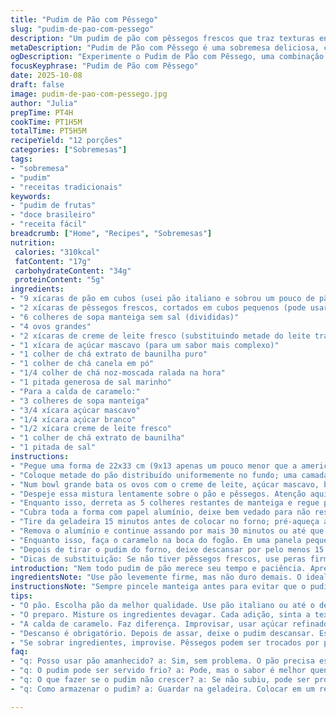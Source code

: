 ```yaml
---
title: "Pudim de Pão com Pêssego"
slug: "pudim-de-pao-com-pessego"
description: "Um pudim de pão com pêssegos frescos que traz texturas entre o cremoso do creme de ovos e o toque frutado levemente doce. Substitui metade do leite pela nata para dar corpo, além de trocar o açúcar granulado por açúcar mascavo que adiciona uma profundidade caramelizada e rica. O toque da noz-moscada e canela traz aquele aroma acolhedor, enquanto a finalização com calda de caramelo caseira transforma o prato em uma memória marcante de sobremesa caseira. Ideal para quem curte receitas tradicionais com uma pitada de modernidade e sabor. Dá para fazer na noite anterior e assar no dia seguinte, facilitando a rotina."
metaDescription: "Pudim de Pão com Pêssego é uma sobremesa deliciosa, cremosa e frutada que surpreende a todos com seu sabor rico"
ogDescription: "Experimente o Pudim de Pão com Pêssego, uma combinação perfeita de textura e sabor que vai te deixar nostálgico"
focusKeyphrase: "Pudim de Pão com Pêssego"
date: 2025-10-08
draft: false
image: pudim-de-pao-com-pessego.jpg
author: "Julia"
prepTime: PT4H
cookTime: PT1H5M
totalTime: PT5H5M
recipeYield: "12 porções"
categories: ["Sobremesas"]
tags:
- "sobremesa"
- "pudim"
- "receitas tradicionais"
keywords:
- "pudim de frutas"
- "doce brasileiro"
- "receita fácil"
breadcrumb: ["Home", "Recipes", "Sobremesas"]
nutrition: 
 calories: "310kcal"
 fatContent: "17g"
 carbohydrateContent: "34g"
 proteinContent: "5g"
ingredients:
- "9 xícaras de pão em cubos (usei pão italiano e sobrou um pouco de pão de forma integral para misturar)"
- "2 xícaras de pêssegos frescos, cortados em cubos pequenos (pode usar congelado, descongele antes e seque levemente)"
- "6 colheres de sopa manteiga sem sal (divididas)"
- "4 ovos grandes"
- "2 xícaras de creme de leite fresco (substituindo metade do leite tradicional)"
- "1 xícara de açúcar mascavo (para um sabor mais complexo)"
- "1 colher de chá extrato de baunilha puro"
- "1 colher de chá canela em pó"
- "1/4 colher de chá noz-moscada ralada na hora"
- "1 pitada generosa de sal marinho"
- "Para a calda de caramelo:"
- "3 colheres de sopa manteiga"
- "3/4 xícara açúcar mascavo"
- "1/4 xícara açúcar branco"
- "1/2 xícara creme de leite fresco"
- "1 colher de chá extrato de baunilha"
- "1 pitada de sal"
instructions:
- "Pegue uma forma de 22x33 cm (9x13 apenas um pouco menor que a americana padrão). Pincele toda com 1 colher de sopa de manteiga, caprichando nos cantos. Isso ajuda o pudim a não grudar e cria uma base amanteigada que vai dourar e dar textura."
- "Coloque metade do pão distribuído uniformemente no fundo; uma camada generosa de pêssegos cortados por cima. Refaça a sequência com o que sobra. Se o pão estiver muito seco, não tem problema, vai absorver o creme depois. Misturar tipos de pão traz textura interessante, já tentei só pão branco simples e ficou sem graça."
- "Num bowl grande bata os ovos com o creme de leite, açúcar mascavo, baunilha, canela, noz-moscada e uma pitada de sal. O creme de leite traz uma cremosidade que prolonga a maciez do pudim. Misture bem para incorporar, mas não é preciso bater vigorosamente, só até ficar homogêneo."
- "Despeje essa mistura lentamente sobre o pão e pêssegos. Atenção aqui: vá derramando devagar para que o pão possa absorver aos poucos e não boiar. A sensação é que o líquido vai entrando, esfregue delicadamente os pedaços de pão pra garantir que todos fiquem embebidos. Se quiser, deixa 5 minutos antes de continuar pra garantir a absorção."
- "Enquanto isso, derreta as 5 colheres restantes de manteiga e regue por cima do pudim uniformemente. Isso cria um olhar dourado e brilho top após o cozimento."
- "Cubra toda a forma com papel alumínio, deixe bem vedado para não ressecar e leve à geladeira por pelo menos 3h30min ou de um dia para o outro. Já tentei assar direto e o sabor fica raso, o descanso cria essa mistura de sabores e textura que não tem erro."
- "Tire da geladeira 15 minutos antes de colocar no forno; pré-aqueça a 180°C (350°F). Asse inicialmente coberto durante 30 minutos. A cobertura impede que se forme crosta excessiva e permite que o interior cozinhe uniformemente."
- "Remova o alumínio e continue assando por mais 30 minutos ou até que ao espetar uma faca no centro ela saia limpa. O cheiro de canela e caramelo vai invadir a cozinha e você vai ver a superfície douradinha e firme, sinal de que está pronto."
- "Enquanto isso, faça o caramelo na boca do fogão. Em uma panela pequena, derreta a manteiga em fogo médio, adicione os dois tipos de açúcar e mexa continuamente pra não queimar. O ponto certo é quando começa a borbulhar e uma espuma marrom densa aparece. Só então retire do fogo e com cuidado acrescente o creme de leite, baunilha e sal. Mexa com um batedor rapidamente até incorporar tudo numa calda brilhante e sedosa. Cuidado porque a mistura vai soltar vapor quente pesado."
- "Depois de tirar o pudim do forno, deixe descansar por pelo menos 15 minutos para que a calda penetre no pão e não fique só em cima. Depois, despeje a calda em cima, reserve um pouco para servir individualmente. Assim o contraste quente/frio e cremoso/crocante fica intenso."
- "Dicas de substituição: Se não tiver pêssegos frescos, use peras firmes ou maçãs, cortadas em cubos e cozidas levemente no vapor para amaciar. No lugar do creme de leite, creme vegetal pode funcionar, embora perca a riqueza. Para adoçar, mel substitui o açúcar mascavo, mas cuidado com a umidade."
introduction: "Nem todo pudim de pão merece seu tempo e paciência. Aprendi que a base está na qualidade dos ingredientes e na paciência do descanso. O creme de leite no lugar do leite comum cria uma textura aveludada que segura o pão sem deixar seco. Pêssegos são opções brilhantes para uma sobremesa leve e perfumada, mas a escolha do açúcar faz toda a diferença – o mascavo traz uma nota caramelada sutil que harmoniza perfeitamente com as especiarias. Fazer a calda de caramelo fresca, ao invés de comprar pronta, eleva tudo e deixa a cozinha com aquele aroma irresistível. Preparar com antecedência garante pedaços uniformes e um resultado que vale cada minuto esperando chegar à mesa."
ingredientsNote: "Use pão levemente firme, mas não duro demais. O ideal é pedaços de pão que não desmancham ao toque, porque a estrutura é importante para o resultado final. Para quem tem intolerância à lactose, o creme pode ser substituído por leite de coco firme, ajustando o sabor. O açúcar mascavo pode ser trocado por melado, que dá um amargor interessante. Sempre rale a noz-moscada na hora para não perder o aroma. Pêssegos frescos são melhores, mas congelados também funcionam – cozinhe um pouco os congelados para soltar o líquido e depois seque. Manteiga, nada de margarina, senão perde o toque final crocante e amanteigado."
instructionsNote: "Sempre pincele manteiga antes para evitar que o pudim grude, isso economiza limpeza depois e melhora a textura das bordas. A adição da manteiga derretida antes do forno ajuda a formar uma camada dourada e crocante no topo. Manter a forma coberta na primeira parte do cozimento permite que o interior cozinhe no vapor, dando textura cremosa sem ressecar. A calda por cima deve ser por último para que o açúcar penetre no pudim e crie um equilíbrio entre doce e cremoso. Para perceber o ponto do caramelo, a espuma densa e o som borbulhante são chave, nunca confie apenas no tempo. O pudim descansa para firmar e distribuir os sabores – corte cedo e pode ficar líquido demais."
tips:
- "O pão. Escolha pão da melhor qualidade. Use pão italiano ou até o de forma. O ideal é que esteja firme, mas não seco. Funciona muito bem. Uma mistura de pães traz sabores interessantes. Já fiz com pão velho e não ficou bom."
- "O preparo. Misture os ingredientes devagar. Cada adição, sinta a textura. O creme de leite transforma tudo. Não bata muito. Apenas incorpore. Se parecer aguado, provavelmente o pão não absorveu bem. Ajuste; com paciência, tudo se resolve."
- "A calda de caramelo. Faz diferença. Improvisar, usar açúcar refinado no lugar, pode! Mas não será a mesma coisa. O ponto é crucial. Assim que a mistura borbulhar e ficar densa, retire do fogo. O cheiro é incrível. E não se queime com o vapor. Cuidado."
- "Descanso é obrigatório. Depois de assar, deixe o pudim descansar. Essa etapa é essencial! Ajuda a integrar sabores. Não tenha pressa. Cortar antes desencadeia um problema. O pudim fica líquido. Espere pelo menos 15 minutos."
- "Se sobrar ingredientes, improvise. Pêssegos podem ser trocados por peras ou maçãs. Se você tem acesso a frutas congeladas, basta descongelar e secar. Quanto ao creme de leite, o de coco também pode ser usado, mas atenção ao sabor. Tente sempre!"
faq:
- "q: Posso usar pão amanhecido? a: Sim, sem problema. O pão precisa estar firme. Se muito seco, o pudim poderá ficar duro. Misturar pães diferentes é uma boa ideia. Traga textura e sabor."
- "q: O pudim pode ser servido frio? a: Pode, mas o sabor é melhor quente. Um contraste interessante. O caramelo ainda quente se mistura bem. O pudim fica mais bonito quente, a apresentação muda muito."
- "q: O que fazer se o pudim não crescer? a: Se não subiu, pode ser problema na temperatura. Ou os ovos não estavam frescos. No futuro, sempre teste a frescura. E preste atenção às dicas de modo de preparo."
- "q: Como armazenar o pudim? a: Guardar na geladeira. Colocar em um recipiente hermético. Caprichar no fechamento. Ele dura até três dias. Mas sempre consuma antes. Pedacinhos de alegria devem ser saboreados!"

---
```

